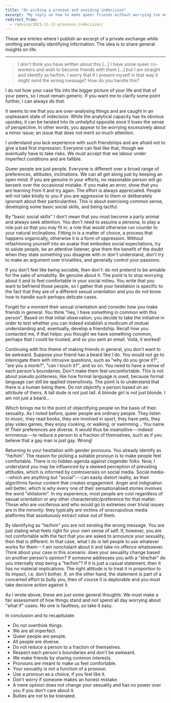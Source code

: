 ```yaml
---
title: "On picking a pronoun and avoiding indecision"
excerpt: "My reply on how to make queer friends without worrying too much about gender pronouns."
redirect_from:
  - /advice/2021-11-13-pronouns-indecision/
---
```


These are entries where I publish an excerpt of a private exchange while
omitting personally identifying information.  The idea is to share
general insights on life.

* * *

> I don't think you have written about this [...]  I have some queer
> co-workers and wish to become friends with them [...] but I am
> straight and identify as he/him.  I worry that if I present myself in
> that way it might send the wrong message?  How do you handle this?

I do not how your case fits into the bigger picture of your life and
that of your peers, so I must remain generic.  If you want me to clarify
some point further, I can always do that.

It seems to me that you are over-analysing things and are caught in an
unpleasant state of indecision.  While the analytical capacity has its
obvious upsides, it can be twisted into its unhelpful opposite once it
loses the sense of perspective.  In other words, you appear to be
worrying excessively about a minor issue; an issue that does not merit
so much attention.

I understand you lack experience with such friendships and are afraid
not to give a bad first impression.  Everyone can feel like that, though
we eventually have to take risks.  We must accept that we labour under
imperfect conditions and are fallible.

Queer people are just people.  Everyone is different over a broad range
of preferences, attitudes, inclinations.  We can all get along just by
keeping an open mind.  If you are genuine in your efforts, no reasonable
person will go berserk over the occasional mistake.  If you make an
error, show that you are learning from it and try again.  The effort is
always appreciated.  People will not take kindly to you if you are
aggressive to them or deliberately ignorant about their particularities.
This is about exercising common sense, developing some basic social
skills, and being tactful.

By "basic social skills" I don't mean that you must become a party
animal and always seek attention.  You don't need to assume a persona,
to play a role just so that you may fit in; a role that would otherwise
run counter to your natural inclinations.  Fitting in is a matter of
choice, a process that happens organically, otherwise it is a form of
oppression.  Without refashioning yourself into an avatar that embodies
social expectations, try to salute people, be an attentive listener,
give them the benefit of the doubt when they state something you
disagree with or don't understand, don't try to make an argument over
trivialities, and generally control your passions.

If you don't feel like being sociable, then don't: do not pretend to be
amiable for the sake of amiability.  Be genuine about it.  The point is
to stop worrying about it and to feel comfortable in your social milieu.
You write that you want to befriend those people, so I gather that your
hesitation is specific to the fact that they are of a different sexual
orientation and you do not know how to handle such perhaps delicate
cases.

Forget for a moment their sexual orientation and consider how you make
friends in general.  You think "hey, I have something in common with
this person".  Based on that initial observation, you decide to take the
initiative in order to test whether you can indeed establish a modicum
of mutual understanding and, eventually, develop a friendship.  Recall
how you contacted me, if that helps: you thought we have something
common, perhaps that I could be trusted, and so you sent an email.
Voilá, it worked!

Continuing with this theme of making friends in general, you don't want
to be awkward.  Suppose your friend has a beard like I do.  You would
not go to interrogate them with intrusive questions, such as "why do you
grow it?", "are you a monk?", "can I touch it?", and so on.  You need to
have a sense of each person's boundaries.  Don't make them feel
uncomfortable.  This is not about pseudo politeness, like how formal
language is used, because formal language can still be applied
insensitively.  The point is to understand that there is a human being
there.  Do not objectify a person based on an attribute of theirs.  A
tall dude is not just tall.  A blonde girl is not just blonde.  I am not
just a beard...

Which brings me to the point of objectifying people on the basis of
their sexuality.  As I noted before, queer people are ordinary people.
They listen to music, they read books, they are involved in sport, they
have pets, they play video games, they enjoy cooking, or walking, or
swimming...  You name it!  Their preferences are diverse.  It would thus
be insensitive---indeed erroneous---to reduce a person to a fraction of
themselves, such as if you believe that a gay man is just gay.  Wrong!

Returning to your hesitation with gender pronouns.  You already identify
as "he/him".  The reason for picking a suitable pronoun is to make
people feel comfortable.  There is no hidden agenda against cisgender
folks.  Now, I understand you may be influenced by a skewed perception
of prevailing attitudes, which is informed by controversies on social
media.  Social media---which are anything but "social"---can easily
distort reality, as their algorithms favour content that creates
engagement.  Anger and indignation sell better, which is why every one
of their sensationalised stories involves the word "shitstorm".  In my
experience, most people are cool regardless of sexual orientation or any
other characteristic/preference for that matter.  Those who are
vociferous and who would go to extremes over trivial issues are in the
minority: they typically are victims of unscrupulous media platforms
that assiduously extract value out of them.

By identifying as "he/him" you are not sending the wrong message.  You
are just stating what feels right for your own sense of self.  If,
however, you are not comfortable with the fact that you are asked to
announce your sexuality, then that is different.  In that case, what I
do is tell people to use whatever works for them---I am nonchalant about
it and take no offence whatsoever.  Think about your case in this
scenario: does your sexuality change based on another person's opinion?
If someone addresses you with a "she/her" do you internally stop being a
"he/him"?  If it is just a casual statement, then it has no material
implications.  The right attitude is to treat it in proportion to its
impact, i.e. don't bother.  If, on the other hand, the statement is part
of a concerted effort to bully you, then of course it is deplorable and
you must take decisive action against it.

As I wrote above, these are just some general thoughts.  We must make a
fair assessment of how things stand and not spend all day worrying about
"what if" cases.  No one is faultless, so take it easy.

In conclusion and to recapitulate:

+ Do not overthink things.
+ We are all imperfect.
+ Queer people are people.
+ All people are diverse.
+ Do not reduce a person to a fraction of themselves.
+ Respect each person's boundaries and don't be awkward.
+ We make friends by sharing common interests.
+ Pronouns are meant to make us feel comfortable.
+ Your sexuality is not a function of a pronoun.
+ Use a pronoun as a choice, if you feel like it.
+ Don't worry if someone makes an honest mistake.
+ A mere opinion does not change your sexuality and has no power over
  you if you don't care about it.
+ Bullies are not to be tolerated.
